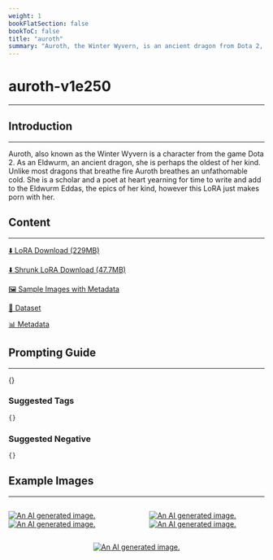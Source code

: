 ```yaml
---
weight: 1
bookFlatSection: false
bookToC: false
title: "auroth"
summary: "Auroth, the Winter Wyvern, is an ancient dragon from Dota 2, known for her icy breath and her passion for scholarship and poetry."
---
```


<!--markdownlint-disable MD025 MD033 -->

# auroth-v1e250

---

## Introduction

---

Auroth, also known as the Winter Wyvern is a character from the game Dota 2. As an Eldwurm, an ancient dragon, she is perhaps the oldest of her kind. Unlike most dragons that breathe fire Auroth breathes an unfathomable cold. She is a scholar and a poet at heart yearning for time to write and add to the Eldwurm Eddas, the epics of her kind, however this LoRA just makes porn with her.

## Content

---

[⬇️ LoRA Download (229MB)](https://huggingface.co/k4d3/yiff_toolkit/resolve/main/ponyxl_loras/auroth-v1e250.safetensors?download=true)

[⬇️ Shrunk LoRA Download (47.7MB)](https://huggingface.co/k4d3/yiff_toolkit/resolve/main/ponyxl_loras_shrunk_2/auroth-v1e250_frockpt1_th-3.55.safetensors?download=true)

[🖼️ Sample Images with Metadata](https://huggingface.co/k4d3/yiff_toolkit/tree/main/static/{})

[📐 Dataset](https://huggingface.co/datasets/k4d3/furry/tree/main/auroth_the_winter_wyvern)

[📊 Metadata](https://huggingface.co/k4d3/yiff_toolkit/raw/main/ponyxl_loras/auroth-v1e250.json)

## Prompting Guide

---

{}

### Suggested Tags

```md
{}
```

### Suggested Negative

```md
{}
```

## Example Images

---

<div style="display: flex; justify-content: space-between;">
  <div style="display: flex; justify-content: space-between; width: 45%;">

[![An AI generated image.](small.png)](large.png)
[![An AI generated image.](small.png)](large.png)

</div>
  <div style="display: flex; justify-content: space-between; width: 45%;">

[![An AI generated image.](small.png)](large.png)
[![An AI generated image.](small.png)](large.png)

  </div>
</div>
<div style="display: flex; justify-content: center;">

[![An AI generated image.](small.png)](large.png)

</div>
